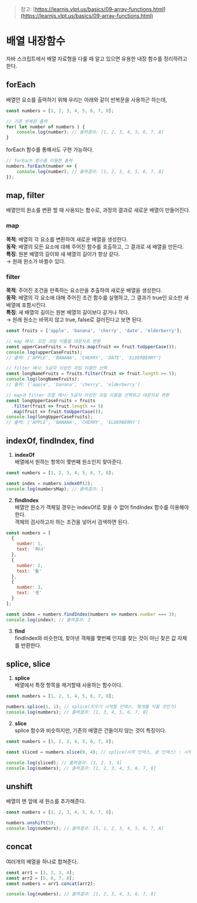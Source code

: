 > 참고: [https://learnjs.vlpt.us/basics/09-array-functions.html](https://learnjs.vlpt.us/basics/09-array-functions.html)
# 배열 내장함수

자바 스크립트에서 배열 자료형을 다룰 때 알고 있으면 유용한 내장 함수를 정리하려고 한다.

## forEach

배열안 요소를 출력하기 위해 우리는 아래와 같이 반복문을 사용하곤 하는데, 

```javascript
const numbers = [1, 2, 3, 4, 5, 6, 7, 8];

// 기존 반복문 출력
for( let number of numbers ) {
    console.log(number); // 출력결과: [1, 2, 3, 4, 5, 6, 7, 8]
}
```

forEach 함수를 통해서도 구현 가능하다.

```javascript
// forEach 함수를 이용한 출력
numbers.forEach(number => {
    console.log(number); // 출력결과: [1, 2, 3, 4, 5, 6, 7, 8]
});
```

## map, filter
배열안의 원소를 변환 할 때 사용되는 함수로, 과정의 결과로 새로운 배열이 만들어진다. <br>

### map
<b>목적</b>: 배열의 각 요소를 변환하여 새로운 배열을 생성한다. <br>
<b>동작</b>: 배열의 모든 요소에 대해 주어진 함수를 호출하고, 그 결과로 새 배열을 만든다. <br>
<b>특징</b>: 원본 배열의 길이와 새 배열의 길이가 항상 같다. <br>
→ 원래 원소가 바뀔수 있다.

### filter
<b>목적</b>: 주어진 조건을 만족하는 요소만을 추출하여 새로운 배열을 생성한다. <br>
<b>동작</b>: 배열의 각 요소에 대해 주어진 조건 함수를 실행하고, 그 결과가 true인 요소만 새 배열에 포함시킨다. <br>
<b>특징</b>: 새 배열의 길이는 원본 배열의 길이보다 같거나 작다. <br>
→ 원래 원소는 바뀌지 않고 true, false로 걸러진다고 보면 된다.

```javascript
const fruits = ['apple', 'banana', 'cherry', 'date', 'elderberry'];

// map 예시: 모든 과일 이름을 대문자로 변환
const upperCaseFruits = fruits.map(fruit => fruit.toUpperCase());
console.log(upperCaseFruits);
// 출력: ['APPLE', 'BANANA', 'CHERRY', 'DATE', 'ELDERBERRY']

// filter 예시: 5글자 이상인 과일 이름만 선택
const longNameFruits = fruits.filter(fruit => fruit.length >= 5);
console.log(longNameFruits);
// 출력: ['apple', 'banana', 'cherry', 'elderberry']

// map과 filter 조합 예시: 5글자 이상인 과일 이름을 선택하고 대문자로 변환
const longUpperCaseFruits = fruits
  .filter(fruit => fruit.length >= 5)
  .map(fruit => fruit.toUpperCase());
console.log(longUpperCaseFruits);
// 출력: ['APPLE', 'BANANA', 'CHERRY', 'ELDERBERRY']
```

## indexOf, findIndex, find

1. **indexOf** <br>
배열에서 원하는 항목이 몇번째 원소인지 찾아준다.

```javascript
const numbers = [1, 2, 3, 4, 5, 6, 7, 8];

const index = numbers.indexOf(2);
console.log(numbersMap); // 출력결과: 1
```

2. **findIndex** <br>
배열안 원소가 객체일 경우는 indexOf로 찾을 수 없어 findIndex 함수를 이용해야 한다. <br>
객체의 검사하고자 하는 조건을 넣어서 검색하면 된다.

```javascript
const numbers = [
  {
    number: 1,
    text: '하나'
  },
  {
    number: 2,
    text: '둘'
  },
  {
    number: 3,
    text: '셋'
  }
];

const index = numbers.findIndex(numbers => numbers.number === 3);
console.log(index); // 출력결과: 2
```

3. **find** <br>
findIndex와 비슷한데, 찾아낸 객체를 몇번째 인지를 찾는 것이 아닌 찾은 값 자체를 반환한다.

## splice, slice

1. **splice** <br>
배열에서 특정 항목을 제거할때 사용하는 함수이다. <br>

```javascript
const numbers = [1, 2, 3, 4, 5, 6, 7, 8];

numbers.splice(1, 1); // splice(지우기 시작할 인덱스, 몇개를 지울 것인가)
console.log(numbers); // 출력결과: [1, 3, 4, 5, 6, 7, 8]
```

2. **slice** <br>
splice 함수와 비슷하지만, 기존의 배열은 건들이지 않는 것이 특징이다.

```javascript
const numbers = [1, 2, 3, 4, 5, 6, 7, 8];

const sliced = numbers.slice(0, 4); // splice(시작 인덱스, 끝 인덱스) : 시작부터 끝에서 잘라서 추출

console.log(sliced); // 출력결과: [1, 2, 3, 4]
console.log(numbers); // 출력결과: [1, 2, 3, 4, 5, 6, 7, 8]
```

## unshift

배열의 맨 앞에 새 원소를 추가해준다.

```javascript
const numbers = [1, 2, 3, 4, 5, 6, 7, 8];

numbers.unshift(5);
console.log(numbers); // 출력결과: [5, 1, 2, 3, 4, 5, 6, 7, 8]
```

## concat

여러개의 배열을 하나로 합쳐준다.

```javascript
const arr1 = [1, 2, 3, 4];
const arr2 = [5, 6, 7, 8];
const numbers = arr1.concat(arr2);

console.log(numbers); // 출력결과: [1, 2, 3, 4, 5, 6, 7, 8]
```
